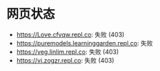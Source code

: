 # 网页状态
- https://Love.cfvqw.repl.co: 失败 (403)
- https://puremodels.learninggarden.repl.co: 失败
- https://veg.linlim.repl.co: 失败 (403)
- https://vi.zogzr.repl.co: 失败 (403)
